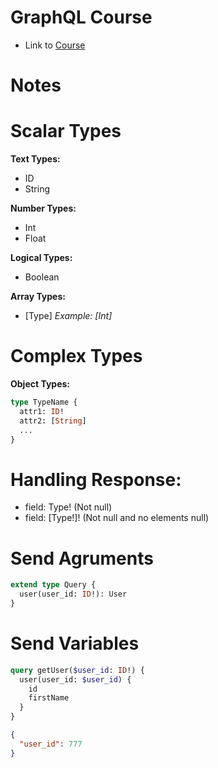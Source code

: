 # GraphQL Course

- Link to [Course](https://www.udemy.com/course/curso-de-graphql-e-apollo-server-client)

# Notes

# Scalar Types

**Text Types:**
- ID
- String

**Number Types:**
- Int
- Float

**Logical Types:**
- Boolean

**Array Types:**
- [Type]
  *Example: [Int]*

# Complex Types

**Object Types:**
```graphql
type TypeName {
  attr1: ID!
  attr2: [String]
  ...
}
```

# Handling Response:
- field: Type! (Not null)
- field: [Type!]! (Not null and no elements null)

# Send Agruments
```graphql
extend type Query {
  user(user_id: ID!): User
}
```

# Send Variables
```graphql
query getUser($user_id: ID!) {
  user(user_id: $user_id) {
    id
    firstName
  }
}
```
```json
{
  "user_id": 777
}
```
